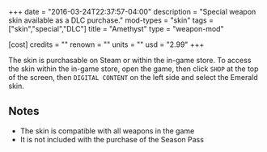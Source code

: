 +++
date = "2016-03-24T22:37:57-04:00"
description = "Special weapon skin available as a DLC purchase."
mod-types = "skin"
tags = ["skin","special","DLC"]
title = "Amethyst"
type = "weapon-mod"

[cost]
  credits = ""
  renown = ""
  units = ""
  usd = "2.99"
+++

The skin is purchasable on Steam or within the in-game store. To access the skin within the in-game store, open the game, then click `SHOP` at the top of the screen, then `DIGITAL CONTENT` on the left side and select the Emerald skin.

## Notes

- The skin is compatible with all weapons in the game
- It is not included with the purchase of the Season Pass
